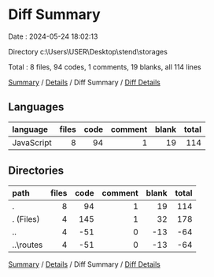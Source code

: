 # Diff Summary

Date : 2024-05-24 18:02:13

Directory c:\\Users\\USER\\Desktop\\stend\\storages

Total : 8 files,  94 codes, 1 comments, 19 blanks, all 114 lines

[Summary](results.md) / [Details](details.md) / Diff Summary / [Diff Details](diff-details.md)

## Languages
| language | files | code | comment | blank | total |
| :--- | ---: | ---: | ---: | ---: | ---: |
| JavaScript | 8 | 94 | 1 | 19 | 114 |

## Directories
| path | files | code | comment | blank | total |
| :--- | ---: | ---: | ---: | ---: | ---: |
| . | 8 | 94 | 1 | 19 | 114 |
| . (Files) | 4 | 145 | 1 | 32 | 178 |
| .. | 4 | -51 | 0 | -13 | -64 |
| ..\\routes | 4 | -51 | 0 | -13 | -64 |

[Summary](results.md) / [Details](details.md) / Diff Summary / [Diff Details](diff-details.md)